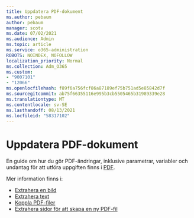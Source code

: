 ```yaml
---
title: Uppdatera PDF-dokument
ms.author: pebaum
author: pebaum
manager: scotv
ms.date: 07/02/2021
ms.audience: Admin
ms.topic: article
ms.service: o365-administration
ROBOTS: NOINDEX, NOFOLLOW
localization_priority: Normal
ms.collection: Adm_O365
ms.custom:
- "9007101"
- "12066"
ms.openlocfilehash: f89f6a756fcf86a87189ef75b751ad5e85842d7f
ms.sourcegitcommit: ab75f66355116e995b3cb5505465b31989339e28
ms.translationtype: MT
ms.contentlocale: sv-SE
ms.lasthandoff: 08/13/2021
ms.locfileid: "58317102"
---
```

# <a name="update-pdf-documents"></a>Uppdatera PDF-dokument

En guide om hur du gör PDF-ändringar, inklusive parametrar, variabler och undantag för att utföra uppgiften finns i [PDF](https://docs.microsoft.com/power-automate/desktop-flows/actions-reference/pdf).

Mer information finns i:

- [Extrahera en bild](https://docs.microsoft.com/power-automate/desktop-flows/actions-reference/pdf#pdf-actions)
- [Extrahera text](https://docs.microsoft.com/power-automate/desktop-flows/actions-reference/pdf#extracttextfrompdfaction)
- [Koppla PDF-filer](https://docs.microsoft.com/power-automate/desktop-flows/actions-reference/pdf#mergefiles)
- [Extrahera sidor för att skapa en ny PDF-fil](https://docs.microsoft.com/power-automate/desktop-flows/actions-reference/pdf#extractpages)
